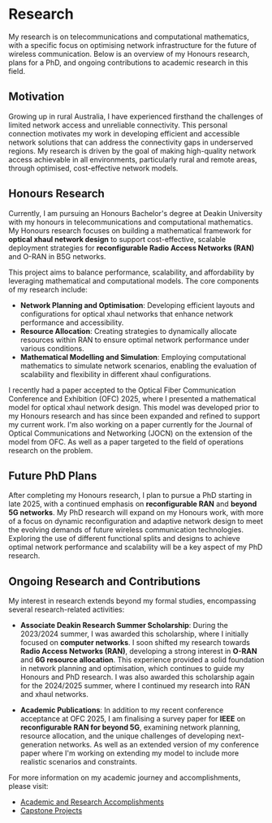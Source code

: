 # Research

My research is on telecommunications and computational mathematics, with a specific focus on optimising network infrastructure for the future of wireless communication. Below is an overview of my Honours research, plans for a PhD, and ongoing contributions to academic research in this field.

## Motivation

Growing up in rural Australia, I have experienced firsthand the challenges of limited network access and unreliable connectivity. This personal connection motivates my work in developing efficient and accessible network solutions that can address the connectivity gaps in underserved regions. My research is driven by the goal of making high-quality network access achievable in all environments, particularly rural and remote areas, through optimised, cost-effective network models.

## Honours Research

Currently, I am pursuing an Honours Bachelor's degree at Deakin University with my honours in telecommunications and computational mathematics. My Honours research focuses on building a mathematical framework for **optical xhaul network design** to support cost-effective, scalable deployment strategies for **reconfigurable Radio Access Networks (RAN)** and O-RAN in B5G networks.

This project aims to balance performance, scalability, and affordability by leveraging mathematical and computational models. The core components of my research include:

- **Network Planning and Optimisation**: Developing efficient layouts and configurations for optical xhaul networks that enhance network performance and accessibility.
- **Resource Allocation**: Creating strategies to dynamically allocate resources within RAN to ensure optimal network performance under various conditions.
- **Mathematical Modelling and Simulation**: Employing computational mathematics to simulate network scenarios, enabling the evaluation of scalability and flexibility in different xhaul configurations.

I recently had a paper accepted to the Optical Fiber Communication Conference and Exhibition (OFC) 2025, where I presented a mathematical model for optical xhaul network design. This model was developed prior to my Honours research and has since been expanded and refined to support my current work. I'm also working on a paper currently for the Journal of Optical Communications and Networking (JOCN) on the extension of the model from OFC. As well as a paper targeted to the field of operations research on the problem.

## Future PhD Plans

After completing my Honours research, I plan to pursue a PhD starting in late 2025, with a continued emphasis on **reconfigurable RAN** and **beyond 5G networks**. My PhD research will expand on my Honours work, with more of a focus on dynamic reconfiguration and adaptive network design to meet the evolving demands of future wireless communication technologies. Exploring the use of different functional splits and designs to achieve optimal network performance and scalability will be a key aspect of my PhD research.

## Ongoing Research and Contributions

My interest in research extends beyond my formal studies, encompassing several research-related activities:

- **Associate Deakin Research Summer Scholarship**: During the 2023/2024 summer, I was awarded this scholarship, where I initially focused on **computer networks**. I soon shifted my research towards **Radio Access Networks (RAN)**, developing a strong interest in **O-RAN** and **6G resource allocation**. This experience provided a solid foundation in network planning and optimisation, which continues to guide my Honours and PhD research. I was also awarded this scholarship again for the 2024/2025 summer, where I continued my research into RAN and xhaul networks.

- **Academic Publications**: In addition to my recent conference acceptance at OFC 2025, I am finalising a survey paper for **IEEE** on **reconfigurable RAN for beyond 5G**, examining network planning, resource allocation, and the unique challenges of developing next-generation networks. As well as an extended version of my conference paper where I'm working on extending my model to include more realistic scenarios and constraints.

For more information on my academic journey and accomplishments, please visit:

- [Academic and Research Accomplishments](content/accomplishments.md)
- [Capstone Projects](content/capstone.md)
